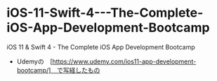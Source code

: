 # iOS-11-Swift-4---The-Complete-iOS-App-Development-Bootcamp
iOS 11 &amp; Swift 4 - The Complete iOS App Development Bootcamp 

- Udemyの　[https://www.udemy.com/ios11-app-development-bootcamp/]　で写経したもの

